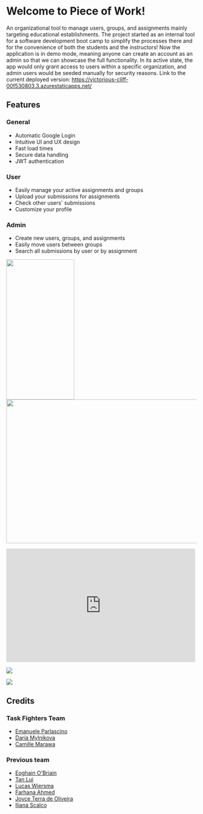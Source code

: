 # Welcome to Piece of Work!

An organizational tool to manage users, groups, and assignments mainly targeting educational establishments.
The project started as an internal tool for a software development boot camp to simplify the processes there 
and for the convenience of both the students and the instructors! 
Now the application is in demo mode, meaning anyone can create an account as an admin so that we can showcase the full functionality.
In its active state, the app would only grant access to users within a specific organization, and admin users would be seeded manually for security reasons.
Link to the current deployed version: https://victorious-cliff-00f530803.3.azurestaticapps.net/

## Features

  ### General
- Automatic Google Login
- Intuitive UI and UX design
- Fast load times
- Secure data handling
- JWT authentication 

### User 
- Easily manage your active assignments and groups
- Upload your submissions for assignments
- Check other users' submissions 
- Customize your profile

### Admin
- Create new users, groups, and assignments
- Easily move users between groups
- Search all submissions by user or by assignment

<img src="https://github.com/Task-Fighters/.github/assets/64709477/2a67920e-390b-4ef1-a0d7-c418260eede8" width="180" height="370" />  <img src="https://github.com/Task-Fighters/.github/assets/64709477/1a24136b-dcf2-42de-84d8-64ddb71754e7" width="680" height="380" />

<iframe width="500" height="300" src="https://www.youtube.com/embed/<MCjHqo01URg>" frameborder="0" allowfullscreen></iframe>


[![](https://markdown-videos.deta.dev/youtu.be/MCjHqo01URg)](https://youtu.be/MCjHqo01URg)

[![](https://markdown-videos.deta.dev/youtu.be/MCjHqo01URg)](https://youtu.be/MCjHqo01URg)

## Credits

### Task Fighters Team
- [Emanuele Parlascino](https://github.com/EmanueleParlascino-Personal)
- [Daria Mylnikova](https://github.com/daashkins)
- [Camille Marawa](https://github.com/CamilleM28)


### Previous team
- [Eoghain O'Briain](https://github.com/EoghainOB)
- [Tan Lui](https://github.com/xploreout)
- [Lucas Wiersma](https://github.com/lucaswiersma)
- [Farhana Ahmed](https://github.com/Farhana-Ahmed)
- [Joyce Terra de Oliveira](https://github.com/aguaholic)
- [Iliana Scalco](https://github.com/dokratos)
